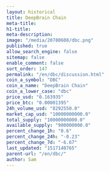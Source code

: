 ```yaml
---
layout: historical
title: DeepBrain Chain
meta-title: 
h1-title: 
meta-description: 
image: "/media/20780608/dbc.png"
published: true
allow_search_engine: false
sitemap: false
enable_comment: false
sort_order: 147
permalink: "/en/dbc/discussion.html"
coin_a_symbol: "DBC"
coin_a_name: "DeepBrain Chain"
coin_a_lower_case: "dbc"
price_usd: "0.163935"
price_btc: "0.00001395"
24h_volume_usd: "8292550.0"
market_cap_usd: "10000000000.0"
total_supply: "10000000000.0"
available_supply: "900000000.0"
percent_change_1h: "0.6"
percent_change_24h: "-0.23"
percent_change_7d: "-6.67"
last_updated: "1517140765"
parent-url: "/en/dbc/"
author: Sam
---
```


